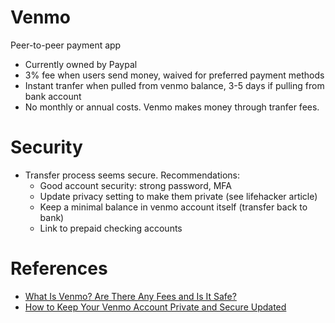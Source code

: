 # Venmo
Peer-to-peer payment app
* Currently owned by Paypal
* 3% fee when users send money, waived for preferred payment methods
* Instant tranfer when pulled from venmo balance, 3-5 days if pulling from bank account
* No monthly or annual costs. Venmo makes money through tranfer fees.

# Security
* Transfer process seems secure. Recommendations:
  * Good account security: strong password, MFA
  * Update privacy setting to make them private (see lifehacker article)
  * Keep a minimal balance in venmo account itself (transfer back to bank)
  * Link to prepaid checking accounts

# References
* [What Is Venmo? Are There Any Fees and Is It Safe?](https://www.investopedia.com/articles/personal-finance/032415/how-safe-venmo-and-why-it-free.asp)
* [How to Keep Your Venmo Account Private and Secure Updated](https://lifehacker.com/how-to-keep-your-venmo-account-private-and-secure-1846917861)
